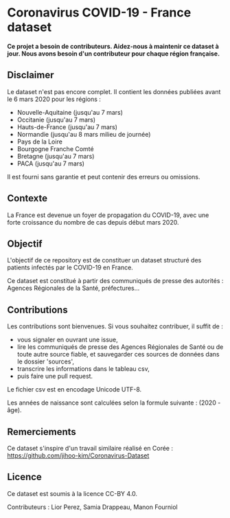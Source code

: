 # Coronavirus COVID-19 - France dataset

**Ce projet a besoin de contributeurs. Aidez-nous à maintenir ce dataset à jour. Nous avons besoin d'un contributeur pour chaque région française.**

## Disclaimer

Le dataset n'est pas encore complet. Il contient les données publiées avant le 6 mars 2020 pour les régions :
  * Nouvelle-Aquitaine (jusqu'au 7 mars)
  * Occitanie (jusqu'au 7 mars)
  * Hauts-de-France (jusqu'au 7 mars)
  * Normandie (jusqu'au 8 mars milieu de journée)
  * Pays de la Loire
  * Bourgogne Franche Comté
  * Bretagne (jusqu'au 7 mars)
  * PACA (jusqu'au 7 mars)

Il est fourni sans garantie et peut contenir des erreurs ou omissions.

## Contexte

La France est devenue un foyer de propagation du COVID-19, avec une forte croissance du nombre de cas depuis début mars 2020.

## Objectif

L'objectif de ce repository est de constituer un dataset structuré des patients infectés par le COVID-19 en France.

Ce dataset est constitué à partir des communiqués de presse des autorités : Agences Régionales de la Santé, préfectures...

## Contributions

Les contributions sont bienvenues. Si vous souhaitez contribuer, il suffit de :
  * vous signaler en ouvrant une issue,
  * lire les communiqués de presse des Agences Régionales de Santé ou de toute autre source fiable, et sauvegarder ces sources de données dans le dossier 'sources',
  * transcrire les informations dans le tableau csv,
  * puis faire une pull request.

Le fichier csv est en encodage Unicode UTF-8.

Les années de naissance sont calculées selon la formule suivante : (2020 - âge).

## Remerciements

Ce dataset s'inspire d'un travail similaire réalisé en Corée : https://github.com/jihoo-kim/Coronavirus-Dataset

## Licence

Ce dataset est soumis à la licence CC-BY 4.0.

Contributeurs : Lior Perez, Samia Drappeau, Manon Fourniol